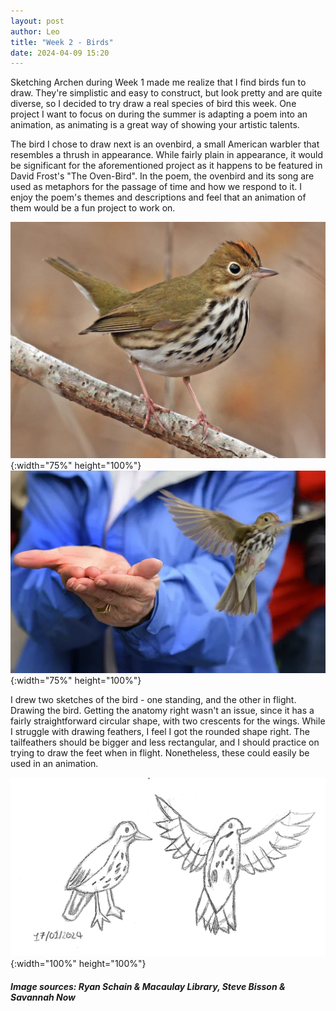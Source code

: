 ```yaml
---
layout: post
author: Leo
title: "Week 2 - Birds"
date: 2024-04-09 15:20
---
```


Sketching Archen during Week 1 made me realize that I find birds fun to draw. They're simplistic and easy to construct, but look pretty and are quite diverse, so I decided to try draw a real species of bird this week. One project I want to focus on during the summer is adapting a poem into an animation, as animating is a great way of showing your artistic talents.

The bird I chose to draw next is an ovenbird, a small American warbler that resembles a thrush in appearance. While fairly plain in appearance, it would be significant for the aforementioned project as it happens to be featured in David Frost's "The Oven-Bird". In the poem, the ovenbird and its song are used as metaphors for the passage of time and how we respond to it. I enjoy the poem's themes and descriptions and feel that an animation of them would be a fun project to work on.

![Ovenbird standing (credit - Ryan Schain / Macaulay Library)](/assets/images/ovenbirdreference.jpg){:width="75%" height="100%"}
![Ovenbird flying (credit - Steve Bisson / Savannah Now)](/assets/images/ovenbirdflying.png){:width="75%" height="100%"}

I drew two sketches of the bird - one standing, and the other in flight. Drawing the bird. Getting the anatomy right wasn't an issue, since it has a fairly straightforward circular shape, with two crescents for the wings. While I struggle with drawing feathers, I feel I got the rounded shape right. The tailfeathers should be bigger and less rectangular, and I should practice on trying to draw the feet when in flight. Nonetheless, these could easily be used in an animation. 

![Week 2 Drawings - Sketches of ovenbird standing and in flight, dated 17/01/2024](/assets/images/weektwodrawings.PNG){:width="100%" height="100%"}

<h5>Image sources: Ryan Schain & Macaulay Library, Steve Bisson & Savannah Now</h5>
